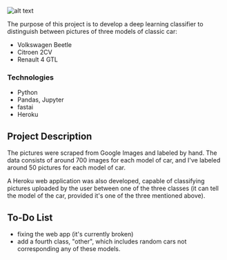 
![alt text](https://github.com/fernandeslouro/classic-cars-classifier/blob/master/cars-outline.png?raw=true)

The purpose of this project is to develop a deep learning classifier to distinguish between pictures of three models of classic car:
* Volkswagen Beetle
* Citroen 2CV
* Renault 4 GTL

### Technologies
* Python
* Pandas, Jupyter
* fastai
* Heroku
 
## Project Description
The pictures were scraped from Google Images and labeled by hand. The data consists of around 700 images for each model of car, and I've labeled around 50 pictures for each model of car.

A Heroku web application was also developed, capable of classifying pictures uploaded by the user between one of the three classes (it can tell the model of the car, provided it's one of the three mentioned above).

## To-Do List
- fixing the web app (it's currently broken)
- add a fourth class, "other", which includes random cars not corresponding any of these models.
